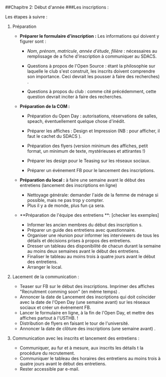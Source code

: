 ##Chapitre 2: Début d'année
###Les inscriptions :

Les étapes à suivre :

1. Préparation

	- **Préparer le formulaire d'inscription :**
	Les informations qui doivent y figurer sont :
		- *Nom*, *prénom*, *matricule*, *année d'étude*, *filière* : nécessaires au remplissage de a fiche d'inscription à communiquer au SDACS.
	
		- Questions à propos de l'Open Source : étant la philosophie sur laquelle le club s'est construit, les inscrits doivent comprendre son importance. Ceci devrait les pousser à faire des recherches)
.
		
		-  Questions à propos du club : comme cité précédemment, cette question devrait inciter à faire des recherches.
	
	- **Préparation de la COM :**
		- Préparation du Open Day : autorisations, réservations de salles, speach, éventuellement quelque chose d'inédit.
		- Préparer les affiches : Design et Impression (NB : pour afficher, il faut le cachet du SDACS
).
	
		- Préparation des flyers (version minimum des affiches, petit format, un minimum de texte, mystérieuses et attirantes !)

		- Préparer les design pour le Teasing sur les réseaux sociaux.

		- Préparer un événement FB pour le lancement des inscriptions.

	- **Préparation du local :** à faire une semaine avant le début des entretiens (lancement des inscriptions en ligne)
		- Nettoyage générale: demander l'aide de la femme de ménage si possible, mais ne pas trop y compter. 
		- Plus il y a de monde, plus fun ça sera.
		
	- **Préparation de l'équipe des entretiens **: [checker les exemples] 
		- Informer les ancien membres du début des inscription
s.
		- Préparer un guide des entretiens avec questionnaire.
		- Organiser une réunion pour informer les interviewers de tous les détails et décisions prises à propos des entretiens.
		- Dresser un tableau des disponibilité de chacun durant la semaine au moins deux  semaines avant le début des entretiens.
		- Finaliser le tableau au moins trois à quatre jours avant le début des entretiens.
		- Arranger le local.

2. Lacement de la communication :
	- Teaser sur FB sur le début des inscriptions. Imprimer des affiches "Recruitment comming soon" (en même temps)
.
	- Annoncer la date de Lancement des inscriptions qui doit coïncider avec la date de l'Open Day (une semaine avant) sur les réseaux sociaux et créer un événement FB.
	- Lancer le formulaire en ligne, à la fin de l'Open Day, et mettre des affiches partout à l'USTHB. !
	- Distribution de flyers en faisant le tour de l'université.
	- Annoncer la date de clôture des inscriptions (une semaine avant)
.

3. Communication avec les inscrits et lancement des entretiens :
	- Communiquer, au fur et à mesure, aux inscrits les détails t la procédure du recrutement.
	- Communiquer le tableau des horaires des entretiens au moins trois à quatre jours avant le début des entretiens.
	- Rester accessible par e-mail.


	
